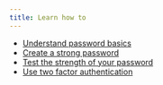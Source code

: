 ```yaml
---
title: Learn how to
---
```

- [Understand password basics](topics/understand-4-digisec/2-passwords/3-1-learn.md)
- [Create a strong password](topics/understand-4-digisec/2-passwords/3-2-learn.md)
- [Test the strength of your password](topics/understand-4-digisec/2-passwords/3-3-learn.md)
- [Use two factor authentication](topics/understand-4-digisec/2-passwords/3-5-learn.md)
